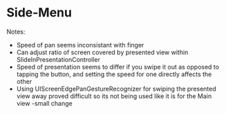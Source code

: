 # Side-Menu

Notes:

- Speed of pan seems inconsistant with finger
- Can adjust ratio of screen covered by presented view within SlideInPresentationController
- Speed of presentation seems to differ if you swipe it out as opposed to tapping the button, and setting the speed for one directly affects the other
- Using UIScreenEdgePanGestureRecognizer for swiping the presented view away proved difficult so its not being used like it is for the Main view
-small change
